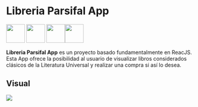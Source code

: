 # Libreria Parsifal App

<img title="" src="https://mirayhazlo.com/wp-content/uploads/2018/09/Html5_dise%C3%B1o_web-1.png" alt="" width="50"> <img title="" src="https://www.digifutura.com/wp-content/uploads/2019/10/react-technologies-img.png" alt="" width="50"> <img title="" src="https://upload.wikimedia.org/wikipedia/commons/thumb/9/99/Unofficial_JavaScript_logo_2.svg/480px-Unofficial_JavaScript_logo_2.svg.png" alt="" width="50"><img src="https://www.shareicon.net/download/2015/09/17/102374_css3_512x512.png" title="" alt="" width="50">



**Libreria Parsifal App** es un proyecto basado fundamentalmente en ReacJS. Esta App ofrece la posibilidad al usuario de visualizar libros considerados clásicos de la Literatura Universal y realizar una compra si así lo desea.

## Visual

![](/home/arnojoaquin/my-app/src/Assets/ReacApp.gif)
